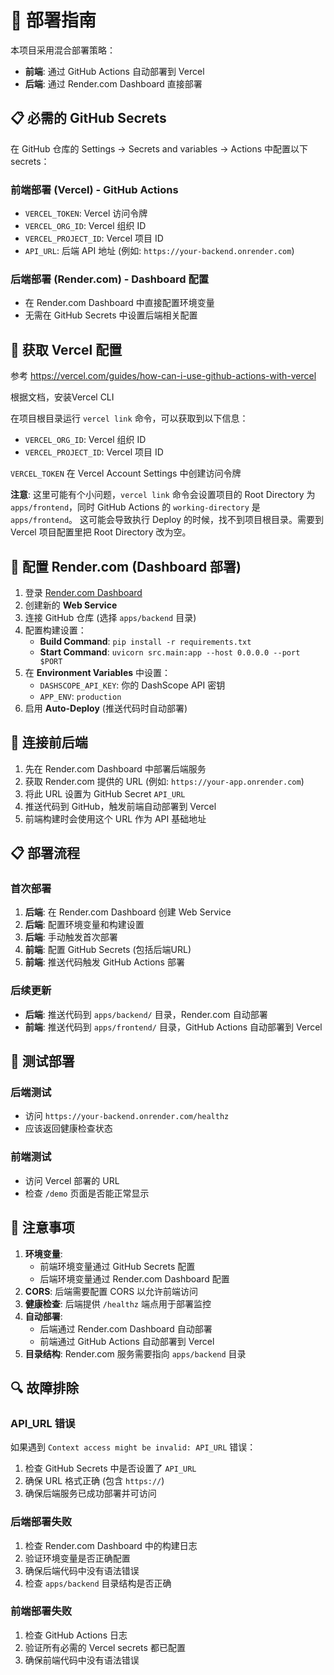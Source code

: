 # 🚀 部署指南

本项目采用混合部署策略：

- **前端**: 通过 GitHub Actions 自动部署到 Vercel
- **后端**: 通过 Render.com Dashboard 直接部署

## 📋 必需的 GitHub Secrets

在 GitHub 仓库的 Settings → Secrets and variables → Actions 中配置以下 secrets：

### 前端部署 (Vercel) - GitHub Actions

- `VERCEL_TOKEN`: Vercel 访问令牌
- `VERCEL_ORG_ID`: Vercel 组织 ID
- `VERCEL_PROJECT_ID`: Vercel 项目 ID
- `API_URL`: 后端 API 地址 (例如: `https://your-backend.onrender.com`)

### 后端部署 (Render.com) - Dashboard 配置

- 在 Render.com Dashboard 中直接配置环境变量
- 无需在 GitHub Secrets 中设置后端相关配置

## 🔧 获取 Vercel 配置

参考 <https://vercel.com/guides/how-can-i-use-github-actions-with-vercel>

根据文档，安装Vercel CLI

在项目根目录运行 `vercel link` 命令，可以获取到以下信息：

- `VERCEL_ORG_ID`: Vercel 组织 ID
- `VERCEL_PROJECT_ID`: Vercel 项目 ID

`VERCEL_TOKEN` 在 Vercel Account Settings 中创建访问令牌

**注意**: 这里可能有个小问题，`vercel link` 命令会设置项目的 Root Directory 为
`apps/frontend`，同时 GitHub Actions 的 `working-directory` 是 `apps/frontend`。
这可能会导致执行 Deploy 的时候，找不到项目根目录。需要到 Vercel 项目配置里把
Root Directory 改为空。

## 🔧 配置 Render.com (Dashboard 部署)

1. 登录 [Render.com Dashboard](https://dashboard.render.com)
2. 创建新的 **Web Service**
3. 连接 GitHub 仓库 (选择 `apps/backend` 目录)
4. 配置构建设置：
   - **Build Command**: `pip install -r requirements.txt`
   - **Start Command**: `uvicorn src.main:app --host 0.0.0.0 --port $PORT`
5. 在 **Environment Variables** 中设置：
   - `DASHSCOPE_API_KEY`: 你的 DashScope API 密钥
   - `APP_ENV`: `production`
6. 启用 **Auto-Deploy** (推送代码时自动部署)

## 🔗 连接前后端

1. 先在 Render.com Dashboard 中部署后端服务
2. 获取 Render.com 提供的 URL (例如: `https://your-app.onrender.com`)
3. 将此 URL 设置为 GitHub Secret `API_URL`
4. 推送代码到 GitHub，触发前端自动部署到 Vercel
5. 前端构建时会使用这个 URL 作为 API 基础地址

## 📋 部署流程

### 首次部署

1. **后端**: 在 Render.com Dashboard 创建 Web Service
2. **后端**: 配置环境变量和构建设置
3. **后端**: 手动触发首次部署
4. **前端**: 配置 GitHub Secrets (包括后端URL)
5. **前端**: 推送代码触发 GitHub Actions 部署

### 后续更新

- **后端**: 推送代码到 `apps/backend/` 目录，Render.com 自动部署
- **前端**: 推送代码到 `apps/frontend/` 目录，GitHub Actions 自动部署到 Vercel

## 🧪 测试部署

### 后端测试

- 访问 `https://your-backend.onrender.com/healthz`
- 应该返回健康检查状态

### 前端测试

- 访问 Vercel 部署的 URL
- 检查 `/demo` 页面是否能正常显示

## 📝 注意事项

1. **环境变量**:
   - 前端环境变量通过 GitHub Secrets 配置
   - 后端环境变量通过 Render.com Dashboard 配置
2. **CORS**: 后端需要配置 CORS 以允许前端访问
3. **健康检查**: 后端提供 `/healthz` 端点用于部署监控
4. **自动部署**:
   - 后端通过 Render.com Dashboard 自动部署
   - 前端通过 GitHub Actions 自动部署到 Vercel
5. **目录结构**: Render.com 服务需要指向 `apps/backend` 目录

## 🔍 故障排除

### API_URL 错误

如果遇到 `Context access might be invalid: API_URL` 错误：

1. 检查 GitHub Secrets 中是否设置了 `API_URL`
2. 确保 URL 格式正确 (包含 `https://`)
3. 确保后端服务已成功部署并可访问

### 后端部署失败

1. 检查 Render.com Dashboard 中的构建日志
2. 验证环境变量是否正确配置
3. 确保后端代码中没有语法错误
4. 检查 `apps/backend` 目录结构是否正确

### 前端部署失败

1. 检查 GitHub Actions 日志
2. 验证所有必需的 Vercel secrets 都已配置
3. 确保前端代码中没有语法错误
